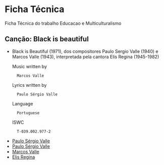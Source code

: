 # Ficha Técnica

Ficha Técnica do trabalho Educacao e Multiculturalismo

## Canção: Black is beautiful 

* Black is Beautiful (1971), dos compositores Paulo Sergio Valle (1940) e Marcos Valle (1943), interpretada pela cantora Elis Regina (1945-1982)

    Music written by
    
        Marcos Valle
        
    Lyrics written by
    
        Paulo Sérgio Valle
        
    Language
    
        Portuguese
        
    ISWC
    
        T-039.002.977-2

 - [Paulo Sérgio Valle](http://www.paulosergiovalle.com.br/asletras.htm)
 - [Paulo Sérgio Valle](https://pt.wikipedia.org/wiki/Paulo_S%C3%A9rgio_Valle)
 - [Marcos Valle](https://pt.wikipedia.org/wiki/Marcos_Valle)
 - [Elis Regina](https://pt.wikipedia.org/wiki/Elis_Regina)
